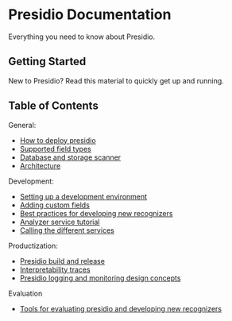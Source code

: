 # Presidio Documentation

Everything you need to know about Presidio.  

## Getting Started

New to Presidio? Read this material to quickly get up and running.

## Table of Contents

General:
- [How to deploy presidio](deploy.md)
- [Supported field types](field_types.md)
- [Database and storage scanner](tutorial_scheduler.md)
- [Architecture](design.md)

Development:
- [Setting up a development environment](development.md)
- [Adding custom fields](custom_fields.md)
- [Best practices for developing new recognizers](developing_recognizers.md)
- [Analyzer service tutorial](tutorial_analyzer.md)
- [Calling the different services](tutorial_service.md)

Productization:
- [Presidio build and release](build_release.md)
- [Interpretability traces](interpretability_logs.md)
- [Presidio logging and monitoring design concepts](monitoring_logging.md)

Evaluation
- [Tools for evaluating presidio and developing new recognizers](https://github.com/microsoft/presidio-research)
